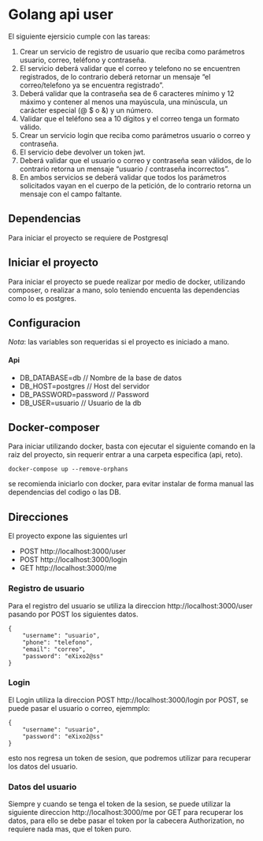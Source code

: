 # Golang api user

El siguiente ejersicio cumple con las tareas:

1. Crear un servicio de registro de usuario que reciba como parámetros usuario, correo,
teléfono y contraseña.
2. El servicio deberá validar que el correo y telefono no se encuentren registrados, de lo
contrario deberá retornar un mensaje “el correo/telefono ya se encuentra registrado”.
3. Deberá validar que la contraseña sea de 6 caracteres mínimo y 12 máximo y contener
al menos una mayúscula, una minúscula, un carácter especial (@ $ o &amp;) y un número.
4. Validar que el teléfono sea a 10 dígitos y el correo tenga un formato válido.
5. Crear un servicio login que reciba como parámetros usuario o correo y contraseña.
6. El servicio debe devolver un token jwt.
7. Deberá validar que el usuario o correo y contraseña sean válidos, de lo contrario
retorna un mensaje “usuario / contraseña incorrectos”.
8. En ambos servicios se deberá validar que todos los parámetros solicitados vayan en el
cuerpo de la petición, de lo contrario retorna un mensaje con el campo faltante.

## Dependencias

Para iniciar el proyecto se requiere de Postgresql

## Iniciar el proyecto

Para iniciar el proyecto se puede realizar por medio de docker, utilizando composer, o realizar a mano, solo teniendo encuenta las dependencias como lo es postgres.

## Configuracion

*Nota*: las variables son requeridas si el proyecto es iniciado a mano.

#### Api

- DB_DATABASE=db // Nombre de la base de datos
- DB_HOST=postgres // Host del servidor
- DB_PASSWORD=password // Password
- DB_USER=usuario // Usuario de la db

## Docker-composer

Para iniciar utilizando docker, basta con ejecutar el siguiente comando en la raiz del proyecto, sin requerir entrar a una carpeta especifica (api, reto).

```
docker-compose up --remove-orphans
```

se recomienda iniciarlo con docker, para evitar instalar de forma manual las dependencias del codigo o las DB.

## Direcciones

El proyecto expone las siguientes url

- POST http://localhost:3000/user
- POST http://localhost:3000/login
- GET http://localhost:3000/me

### Registro de usuario

Para el registro del usuario se utiliza la direccion http://localhost:3000/user pasando por POST los siguientes datos.

```
{
    "username": "usuario",
    "phone": "telefono",
    "email": "correo",
    "password": "eXixo2@ss"
}
```

### Login

El Login utiliza la direccion POST http://localhost:3000/login por POST, se puede pasar el usuario o correo, ejemmplo:

```
{
    "username": "usuario",
    "password": "eXixo2@ss"
}
```

esto nos regresa un token de sesion, que podremos utilizar para recuperar los datos del usuario.

### Datos del usuario

Siempre y cuando se tenga el token de la sesion, se puede utilizar la siguiente direccion http://localhost:3000/me por GET para recuperar los datos,
para ello se debe pasar el token por la cabecera Authorization, no requiere nada mas, que el token puro.
